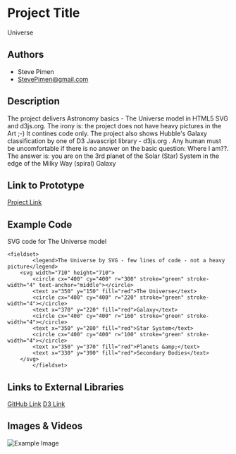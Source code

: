 # Project Title
Universe

## Authors
- Steve Pimen
- StevePimen@gmail.com

## Description
The project delivers Astronomy basics - The Universe model in HTML5 SVG and d3js.org. The irony is: the project does not have heavy pictures in the Art ;-) It contines code only. The project also shows Hubble's Galaxy classification by one of D3 Javascript library - d3js.org . Any human must be uncomfortable if there is no answer on the basic question: Where I am??. The answer is: you are on the 3rd planet of the Solar (Star) System in the edge of the Milky Way (spiral) Galaxy

## Link to Prototype
[Project Link](http://webscibiz.com/my/universe.html "Project Link")

## Example Code
SVG code for The Universe model
```
<fieldset>
        <legend>The Universe by SVG - few lines of code - not a heavy picture</legend>
    <svg width="710" height="710">
        <circle cx="400" cy="400" r="300" stroke="green" stroke-width="4" text-anchor="middle"></circle>
        <text x="350" y="150" fill="red">The Universe</text>
        <circle cx="400" cy="400" r="220" stroke="green" stroke-width="4"></circle>
        <text x="370" y="220" fill="red">Galaxy</text>
        <circle cx="400" cy="400" r="160" stroke="green" stroke-width="4"></circle>
        <text x="350" y="280" fill="red">Star System</text>
        <circle cx="400" cy="400" r="100" stroke="green" stroke-width="4"></circle>
        <text x="350" y="370" fill="red">Planets &amp;</text>
        <text x="330" y="390" fill="red">Secondary Bodies</text>
    </svg>
        </fieldset>
```
## Links to External Libraries
[GitHub Link](https://github.com/stevepimen/devart-template/edit/master/project_summary.md "GitHub Link")
[D3 Link](http://d3js.org "D3 Link")

## Images & Videos


![Example Image](project_images/cover.jpg?raw=true "Example Image")

